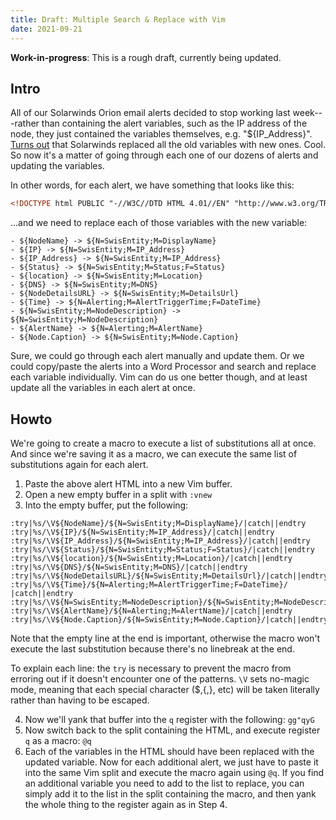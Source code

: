 ```yaml
---
title: Draft: Multiple Search & Replace with Vim
date: 2021-09-21
---
```

**Work-in-progress**: This is a rough draft, currently being updated.

## Intro
All of our Solarwinds Orion email alerts decided to stop working last week---rather than containing the alert variables, such as the IP address of the node, they just contained the variables themselves, e.g. "${IP_Address}". [Turns out](https://support.solarwinds.com/SuccessCenter/s/article/Alert-email-shows-the-variable-instead-of-the-variable-information?language=en_US) that Solarwinds replaced all the old variables with new ones. Cool. So now it's a matter of going through each one of our dozens of alerts and updating the variables.

In other words, for each alert, we have something that looks like this:
```html
<!DOCTYPE html PUBLIC "-//W3C//DTD HTML 4.01//EN" "http://www.w3.org/TR/html4/strict.dtd"> <html> <head>   <title>Notifications</title> </head> <body lang="EN-CA" link="#0563c1" vlink="#954f72"> <table style="text-align: left; width: 100%;" border="1"  cellpadding="0" cellspacing="0">   <tbody>     <tr>       <td>       <div style="text-align: center;"><img  style="width: 574px; height: 64px;" alt=""  src="http://campaign.confederationc.on.ca/networkperformance.png"><br>       </div>       </td>     </tr>     <tr style="color: white;" align="center">       <td style="background-color: rgb(255, 224, 224);"><span  style="font-family: 'Times New Roman'; font-size: 23.04px; font-style: normal; font-variant: normal; font-weight: normal; letter-spacing: normal; line-height: normal; text-indent: 0px; text-transform: none; white-space: normal; widows: 1; word-spacing: 0px; color: black; background-color: rgb(255, 224, 224);"><span  style="font-weight: bold;">${Status}</span> notification for<span style="font-weight: bold;"> ${NodeName}</span><br> (${IP})</span></td>     </tr>     <tr>       <td>       <br>       <table class="alert"  style="border-collapse: collapse; font-family: Verdana; font-size: 10pt; text-align: left; margin-left: auto; margin-right: auto; width: 982px; height: 182px;"  border="0" cellpadding="0" cellspacing="0">         <tbody>           <tr>             <th colspan="2"  style="background-color: rgb(255, 224, 224); text-align: justify; font-weight: bold;"> Network Alert</th>           </tr>           <tr>             <td style="font-weight: bold;">Alert: </td>             <td style="text-align: left;">The Following Node Has Gone down</td>           </tr>           <tr class="alt">             <td  style="background-color: rgb(255, 224, 224); text-align: justify; font-weight: bold;">Node Name</td>             <td  style="background-color: rgb(255, 224, 224); text-align: justify;">${NodeName}</td>           </tr>           <tr>             <td style="font-weight: bold;">Location</td>             <td>${location}</td>           </tr>           <tr class="alt">             <td  style="background-color: rgb(255, 224, 224); text-align: justify; font-weight: bold;">System Name</td>             <td  style="background-color: rgb(255, 224, 224); text-align: justify;">${DNS}</td>           </tr>           <tr>             <td style="font-weight: bold;">IP Address</td>             <td>${IP_Address}</td>           </tr>           <tr class="alt">             <td  style="background-color: rgb(255, 224, 224); text-align: justify; font-weight: bold;">Node URL</td>             <td  style="background-color: rgb(255, 224, 224); text-align: justify;"><a  href="${NodeDetailsURL}">Click Here</a></td>           </tr>           <tr>             <td style="font-weight: bold;">Time of Alert</td>             <td>${Time} ${Date}&nbsp;</td>           </tr>           <tr>             <td  style="background-color: rgb(255, 224, 224); font-weight: bold;">Description</td>             <td style="background-color: rgb(255, 224, 224);">${N=SwisEntity;M=NodeDescription}</td>           </tr>         </tbody>       </table>       <br>       </td>       <td style="background-color: white;"></td>     </tr>     <tr>       <td><small><small>Generated by ${AlertName}</small></small></td>       <td style="background-color: white;"></td>     </tr>   </tbody> </table> <br> <br> </body> </html>
```
...and we need to replace each of those variables with the new variable:

```
- ${NodeName} -> ${N=SwisEntity;M=DisplayName}
- ${IP} -> ${N=SwisEntity;M=IP_Address}
- ${IP_Address} -> ${N=SwisEntity;M=IP_Address}
- ${Status} -> ${N=SwisEntity;M=Status;F=Status}
- ${location} -> ${N=SwisEntity;M=Location}
- ${DNS} -> ${N=SwisEntity;M=DNS}
- ${NodeDetailsURL} -> ${N=SwisEntity;M=DetailsUrl}
- ${Time} -> ${N=Alerting;M=AlertTriggerTime;F=DateTime} 
- ${N=SwisEntity;M=NodeDescription} -> ${N=SwisEntity;M=NodeDescription}
- ${AlertName} -> ${N=Alerting;M=AlertName}
- ${Node.Caption} -> ${N=SwisEntity;M=Node.Caption}
```

Sure, we could go through each alert manually and update them. Or we could copy/paste the alerts into a Word Processor and search and replace each variable individually. Vim can do us one better though, and at least update all the variables in each alert at once.

## Howto
We're going to create a macro to execute a list of substitutions all at once. And since we're saving it as a macro, we can execute the same list of substitutions again for each alert.
1. Paste the above alert HTML into a new Vim buffer.
2. Open a new empty buffer in a split with `:vnew`
3. Into the empty buffer, put the following:
  ```
  :try|%s/\V${NodeName}/${N=SwisEntity;M=DisplayName}/|catch||endtry
  :try|%s/\V${IP}/${N=SwisEntity;M=IP_Address}/|catch||endtry
  :try|%s/\V${IP_Address}/${N=SwisEntity;M=IP_Address}/|catch||endtry
  :try|%s/\V${Status}/${N=SwisEntity;M=Status;F=Status}/|catch||endtry
  :try|%s/\V${location}/${N=SwisEntity;M=Location}/|catch||endtry
  :try|%s/\V${DNS}/${N=SwisEntity;M=DNS}/|catch||endtry
  :try|%s/\V${NodeDetailsURL}/${N=SwisEntity;M=DetailsUrl}/|catch||endtry
  :try|%s/\V${Time}/${N=Alerting;M=AlertTriggerTime;F=DateTime}/ |catch||endtry
  :try|%s/\V${N=SwisEntity;M=NodeDescription}/${N=SwisEntity;M=NodeDescription}/|catch||endtry
  :try|%s/\V${AlertName}/${N=Alerting;M=AlertName}/|catch||endtry
  :try|%s/\V${Node.Caption}/${N=SwisEntity;M=Node.Caption}/|catch||endtry
  
  ```
  Note that the empty line at the end is important, otherwise the macro won't execute the last substitution because there's no linebreak at the end.
  
  To explain each line: the `try` is necessary to prevent the macro from erroring out if it doesn't encounter one of the patterns. `\V` sets no-magic mode, meaning that each special character ($,{,}, etc) will be taken literally rather than having to be escaped.

4. Now we'll yank that buffer into the `q` register with the following: `gg"qyG`
5. Now switch back to the split containing the HTML, and execute register `q` as a macro: `@q`
6. Each of the variables in the HTML should have been replaced with the updated variable. Now for each additional alert, we just have to paste it into the same Vim split and execute the macro again using `@q`. If you find an additional variable you need to add to the list to replace, you can simply add it to the list in the split containing the macro, and then yank the whole thing to the register again as in Step 4.

